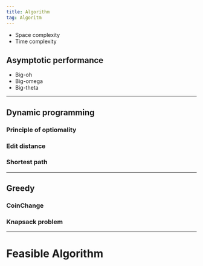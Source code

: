 ```yaml
---  
title: Algorithm  
tag: Algoritm  
---
```


- Space complexity  
- Time complexity  

## Asymptotic performance  

- Big-oh  
- Big-omega  
- Big-theta  

---  

## Dynamic programming  

### Principle of optiomality  

### Edit distance  

### Shortest path  

---  

## Greedy  

### CoinChange  
### Knapsack problem  

  

---  

# Feasible Algorithm  
